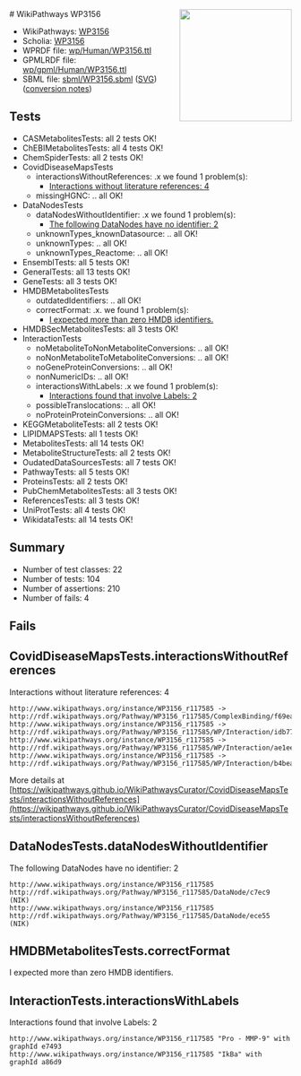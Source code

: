 <img style="float: right; width: 200px" src="../logo.png" />
# WikiPathways WP3156

* WikiPathways: [WP3156](https://identifiers.org/wikipathways:WP3156)
* Scholia: [WP3156](https://scholia.toolforge.org/wikipathways/WP3156)
* WPRDF file: [wp/Human/WP3156.ttl](../wp/Human/WP3156.ttl)
* GPMLRDF file: [wp/gpml/Human/WP3156.ttl](../wp/gpml/Human/WP3156.ttl)
* SBML file: [sbml/WP3156.sbml](../sbml/WP3156.sbml) ([SVG](../sbml/WP3156.svg)) ([conversion notes](../sbml/WP3156.txt))

## Tests
* CASMetabolitesTests: all 2 tests OK!
* ChEBIMetabolitesTests: all 4 tests OK!
* ChemSpiderTests: all 2 tests OK!
* CovidDiseaseMapsTests
    * interactionsWithoutReferences: .x we found 1 problem(s):
        * [Interactions without literature references: 4](#2e295932)
    * missingHGNC: .. all OK!
* DataNodesTests
    * dataNodesWithoutIdentifier: .x we found 1 problem(s):
        * [The following DataNodes have no identifier: 2](#d2d32fa1)
    * unknownTypes_knownDatasource: .. all OK!
    * unknownTypes: .. all OK!
    * unknownTypes_Reactome: .. all OK!
* EnsemblTests: all 5 tests OK!
* GeneralTests: all 13 tests OK!
* GeneTests: all 3 tests OK!
* HMDBMetabolitesTests
    * outdatedIdentifiers: .. all OK!
    * correctFormat: .x. we found 1 problem(s):
        * [I expected more than zero HMDB identifiers.](#ad154c1e)
* HMDBSecMetabolitesTests: all 3 tests OK!
* InteractionTests
    * noMetaboliteToNonMetaboliteConversions: .. all OK!
    * noNonMetaboliteToMetaboliteConversions: .. all OK!
    * noGeneProteinConversions: .. all OK!
    * nonNumericIDs: .. all OK!
    * interactionsWithLabels: .x we found 1 problem(s):
        * [Interactions found that involve Labels: 2](#630d2679)
    * possibleTranslocations: .. all OK!
    * noProteinProteinConversions: .. all OK!
* KEGGMetaboliteTests: all 2 tests OK!
* LIPIDMAPSTests: all 1 tests OK!
* MetabolitesTests: all 14 tests OK!
* MetaboliteStructureTests: all 2 tests OK!
* OudatedDataSourcesTests: all 7 tests OK!
* PathwayTests: all 5 tests OK!
* ProteinsTests: all 2 tests OK!
* PubChemMetabolitesTests: all 3 tests OK!
* ReferencesTests: all 3 tests OK!
* UniProtTests: all 4 tests OK!
* WikidataTests: all 14 tests OK!


## Summary

* Number of test classes: 22
* Number of tests: 104
* Number of assertions: 210
* Number of fails: 4

## Fails

<a name="2e295932" />

## CovidDiseaseMapsTests.interactionsWithoutReferences

Interactions without literature references: 4
```
http://www.wikipathways.org/instance/WP3156_r117585 -> http://rdf.wikipathways.org/Pathway/WP3156_r117585/ComplexBinding/f69ea
http://www.wikipathways.org/instance/WP3156_r117585 -> http://rdf.wikipathways.org/Pathway/WP3156_r117585/WP/Interaction/idb7764f1a
http://www.wikipathways.org/instance/WP3156_r117585 -> http://rdf.wikipathways.org/Pathway/WP3156_r117585/WP/Interaction/ae1ee
http://www.wikipathways.org/instance/WP3156_r117585 -> http://rdf.wikipathways.org/Pathway/WP3156_r117585/WP/Interaction/b4bea
```

More details at [https://wikipathways.github.io/WikiPathwaysCurator/CovidDiseaseMapsTests/interactionsWithoutReferences](https://wikipathways.github.io/WikiPathwaysCurator/CovidDiseaseMapsTests/interactionsWithoutReferences)

<a name="d2d32fa1" />

## DataNodesTests.dataNodesWithoutIdentifier

The following DataNodes have no identifier: 2
```
http://www.wikipathways.org/instance/WP3156_r117585 http://rdf.wikipathways.org/Pathway/WP3156_r117585/DataNode/c7ec9 (NIK)
http://www.wikipathways.org/instance/WP3156_r117585 http://rdf.wikipathways.org/Pathway/WP3156_r117585/DataNode/ece55 (NIK)
```

<a name="ad154c1e" />

## HMDBMetabolitesTests.correctFormat

I expected more than zero HMDB identifiers.
<a name="630d2679" />

## InteractionTests.interactionsWithLabels

Interactions found that involve Labels: 2
```
http://www.wikipathways.org/instance/WP3156_r117585 "Pro - MMP-9" with graphId e7493
http://www.wikipathways.org/instance/WP3156_r117585 "IkBa" with graphId a86d9
```

